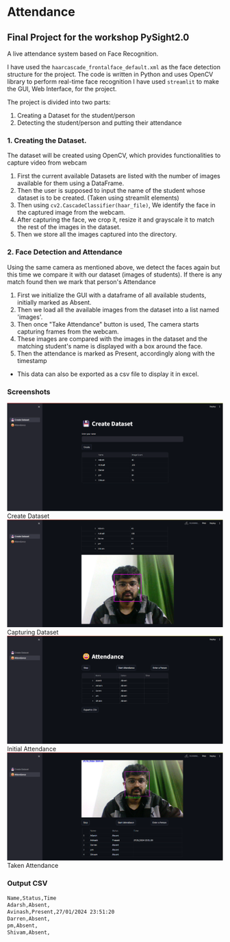 # Attendance
## Final Project for the workshop PySight2.0

A live attendance system based on Face Recognition.

I have used the `haarcascade_frontalface_default.xml` as the face detection structure for the  project. The code is written in Python and uses OpenCV library to perform real-time face recognition
I have used `streamlit` to make the GUI, Web Interface, for the project.

The project is divided into two parts:
1. Creating a Dataset for the student/person
2. Detecting the student/person and putting their attendance

### 1. Creating the Dataset.
The dataset will be created using OpenCV, which provides functionalities to capture video from webcam

1. First the current available Datasets are listed with the number of images available for them using a DataFrame.
2. Then the user is supposed to input the name of the student whose dataset is to be created. (Taken using streamlit elements)
3. Then using `cv2.CascadeClassifier(haar_file)`, We identify the face in the captured image from the webcam.
4. After capturing the face, we crop it, resize it and grayscale it to match the rest of the images in the dataset.
5. Then we store all the images captured into the directory.

### 2. Face Detection and Attendance
Using the same camera as mentioned above, we detect the faces again but this time we compare it with our dataset (images of students). If there is any match found then we mark that person's Attendance
1. First we initialize the GUI with a dataframe of all available students, initially marked as Absent.
2. Then we load all the available images from the dataset into a list  named 'images'.
3. Then once "Take Attendance" button is used, The  camera starts capturing frames from the webcam.
4. These images are compared with the images in the dataset and the matching student's name is displayed with a box around the face.
5. Then the attendance is marked as Present, accordingly along with the timestamp

- This data can also be exported as a csv file to display it in excel.


### Screenshots
![](create_dataset.png)
Create Dataset
![](dataset_capture.png)
Capturing Dataset
![](initial_attendance.png)
Initial Attendance
![](taken_attendance.png)
Taken Attendance

### Output CSV
```csv
Name,Status,Time
Adarsh,Absent,
Avinash,Present,27/01/2024 23:51:20
Darren,Absent,
pm,Absent,
Shivam,Absent,
```

